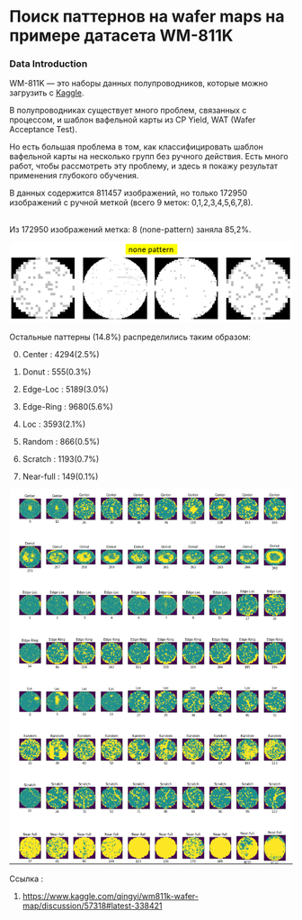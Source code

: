 # Поиск паттернов на wafer maps на примере датасета WM-811K
<h3 id="Introduction"> Data Introduction </h3>

WM-811K — это наборы данных полупроводников, которые можно загрузить с [Kaggle](https://www.kaggle.com/qingyi/wm811k-wafer-map).

В полупроводниках существует много проблем, связанных с процессом, и шаблон вафельной карты из CP Yield, WAT (Wafer Acceptance Test).

Но есть большая проблема в том, как классифицировать шаблон вафельной карты на несколько групп без ручного действия. Есть много работ, чтобы рассмотреть эту проблему, и здесь я покажу результат применения глубокого обучения.

В данных содержится 811457 изображений, но только 172950 изображений с ручной меткой (всего 9 меток: 0,1,2,3,4,5,6,7,8).

<br>Из 172950 изображений метка: 8 (none-pattern) заняла 85,2%. 

![images](img/none_patterns.png)

Остальные паттерны (14.8%) распределились таким образом:

0. Center :   4294(2.5%) 

1. Donut :    555(0.3%) 

2. Edge-Loc : 5189(3.0%)

3. Edge-Ring : 9680(5.6%) 

4. Loc :      3593(2.1%)

5. Random :   866(0.5%) 

6. Scratch :  1193(0.7%)

7. Near-full : 149(0.1%)

![images](img/8_category_pattern.png)

Ссылка :

1. https://www.kaggle.com/qingyi/wm811k-wafer-map/discussion/57318#latest-338421
